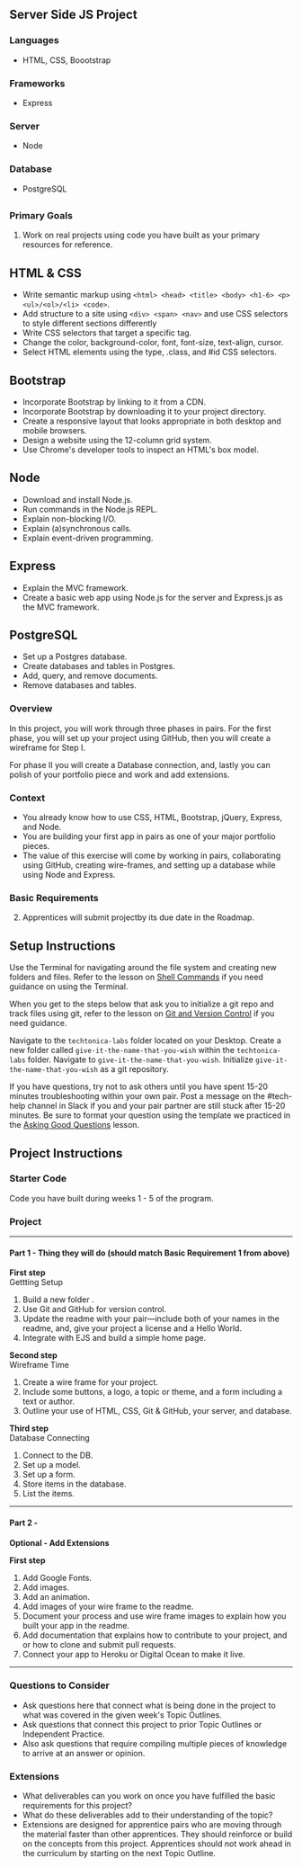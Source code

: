 ## Server Side JS Project

### Languages
- HTML, CSS, Boootstrap

### Frameworks
- Express

### Server 
- Node

### Database
- PostgreSQL

##

### Primary Goals
1. Work on real projects using code you have built as your primary resources for reference.

## HTML & CSS 
- Write semantic markup using `<html> <head> <title> <body> <h1-6> <p> <ul>/<ol>/<li> <code>`.
- Add structure to a site using `<div> <span> <nav>` and use CSS selectors to style different sections differently
- Write CSS selectors that target a specific tag.
- Change the color, background-color, font, font-size, text-align, cursor.
- Select HTML elements using the type, .class, and #id CSS selectors.


## Bootstrap
- Incorporate Bootstrap by linking to it from a CDN.
- Incorporate Bootstrap by downloading it to your project directory.
- Create a responsive layout that looks appropriate in both desktop and mobile browsers.
- Design a website using the 12-column grid system.
- Use Chrome's developer tools to inspect an HTML's box model.


## Node 
- Download and install Node.js.
- Run commands in the Node.js REPL.
- Explain non-blocking I/O.
- Explain (a)synchronous calls.
- Explain event-driven programming.


## Express 
- Explain the MVC framework.
- Create a basic web app using Node.js for the server and Express.js as the MVC framework.

## PostgreSQL
- Set up a Postgres database.
- Create databases and tables in Postgres.
- Add, query, and remove documents.
- Remove databases and tables.

### Overview
In this project, you will work through three phases in pairs. For the first phase, you will set up your project using GitHub, then you will create a wireframe for Step I. 

For phase II you will create a Database connection, and, lastly you can polish of your portfolio piece and work and add extensions.

### Context
- You already know how to use CSS, HTML, Bootstrap, jQuery, Express, and Node.
- You are building your first app in pairs as one of your major portfolio pieces.
- The value of this exercise will come by working in pairs, collaborating using GitHub, creating wire-frames, and setting up a database while using Node and Express.

### Basic Requirements
2. Apprentices will submit projectby its due date in the Roadmap.

## Setup Instructions 
Use the Terminal for navigating around the file system and creating new folders and files. Refer to the lesson on [Shell Commands](https://docs.google.com/presentation/d/1LuOLcpSAtNQlbULx9nWgXJNhgWQlfQ4nzLWQ0DuuPQk/edit?usp=sharing) if you need guidance on using the Terminal.

When you get to the steps below that ask you to initialize a git repo and track files using git, refer to the lesson on [Git and Version Control](https://docs.google.com/presentation/d/1znMOomkIkAkFKIz2e6t5tLpyzObKqOwfd90fsixSiec/edit?usp=sharing) if you need guidance.

Navigate to the `techtonica-labs` folder located on your Desktop. 
Create a new folder called `give-it-the-name-that-you-wish` within the `techtonica-labs` folder. 
Navigate to `give-it-the-name-that-you-wish`. 
Initialize `give-it-the-name-that-you-wish` as a git repository. 

If you have questions, try not to ask others until you have spent 15-20 minutes troubleshooting within your own pair. Post a message on the #tech-help channel in Slack if you and your pair partner are still stuck after 15-20 minutes. Be sure to format your question using the template we practiced in the [Asking Good Questions](https://docs.google.com/presentation/d/1O45nkq2bZX4ZDenmmA1lJ3iTvI80RXiPuOX2w__6Ykw/edit?usp=sharing) lesson.

## Project Instructions

### Starter Code
Code you have built during weeks 1 - 5 of the program.

### Project

-----

#### Part 1 - Thing they will do (should match Basic Requirement 1 from above)

**First step**  
Gettting Setup
1. Build a new folder .
2. Use Git and GitHub for version control.
3. Update the readme with your pair—include both of your names in the readme, and, give your project a license and a Hello World.
4. Integrate with EJS and build a simple home page.

**Second step**  
Wireframe Time
1. Create a wire frame for your project.
2. Include some buttons, a logo, a topic or theme, and a form including a text or author.
3. Outline your use of HTML, CSS, Git & GitHub, your server, and database.

**Third step**  
Database Connecting
1. Connect to the DB.
2. Set up a model.
3. Set up a form.
4. Store items in the database.
5. List the items.


-----

#### Part 2 - 
**Optional - Add Extensions**  

**First step**  
1. Add Google Fonts.
2. Add images.
3. Add an animation.
4. Add images of your wire frame to the readme.
5. Document your process and use wire frame images to explain how you built your app in the readme.
6. Add documentation that explains how to contribute to your project, and or how to clone and submit pull requests.
7. Connect your app to Heroku or Digital Ocean to make it live.

-----

### Questions to Consider
- Ask questions here that connect what is being done in the project to what was covered in the given week's Topic Outlines.
- Ask questions that connect this project to prior Topic Outlines or Independent Practice.
- Also ask questions that require compiling multiple pieces of knowledge to arrive at an answer or opinion.

### Extensions
- What deliverables can you work on once you have fulfilled the basic requirements for this project? 
- What do these deliverables add to their understanding of the topic?
- Extensions are designed for apprentice pairs who are moving through the material faster than other apprentices. They should reinforce or build on the concepts from this project. Apprentices should not work ahead in the curriculum by starting on the next Topic Outline.
